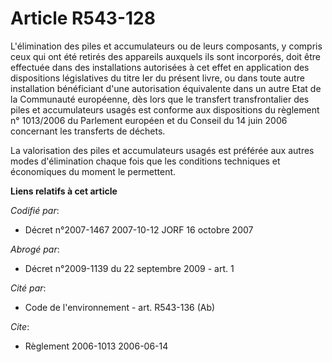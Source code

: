# Article R543-128

L'élimination des piles et accumulateurs ou de leurs composants, y compris ceux qui ont été retirés des appareils auxquels
ils sont incorporés, doit être effectuée dans des installations autorisées à cet effet en application des dispositions
législatives du titre Ier du présent livre, ou dans toute autre installation bénéficiant d'une autorisation équivalente dans
un autre Etat de la Communauté européenne, dès lors que le transfert transfrontalier des piles et accumulateurs usagés est
conforme aux dispositions du règlement n° 1013/2006 du Parlement européen et du Conseil du 14 juin 2006 concernant les
transferts de déchets.

La valorisation des piles et accumulateurs usagés est préférée aux autres modes d'élimination chaque fois que les conditions
techniques et économiques du moment le permettent.

**Liens relatifs à cet article**

_Codifié par_:

  - Décret n°2007-1467 2007-10-12 JORF 16 octobre 2007

_Abrogé par_:

  - Décret n°2009-1139 du 22 septembre 2009 - art. 1

_Cité par_:

  - Code de l'environnement - art. R543-136 (Ab)

_Cite_:

  - Règlement 2006-1013 2006-06-14
